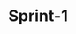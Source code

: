 <!-- generated by markdown-notes-tree -->

# Sprint-1

<!-- optional markdown-notes-tree directory description starts here -->

<!-- optional markdown-notes-tree directory description ends here -->


